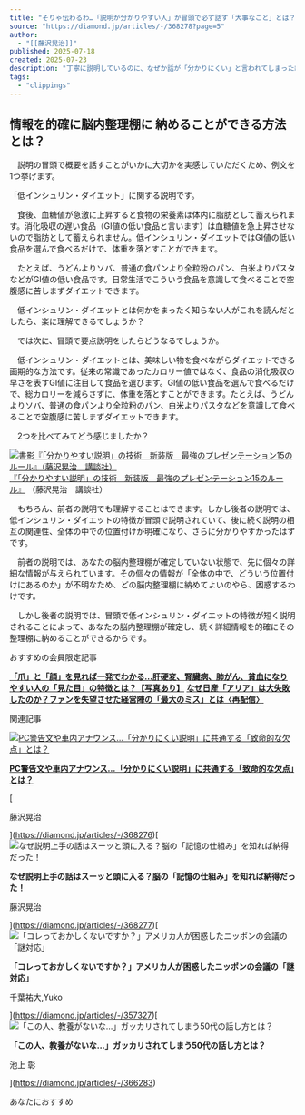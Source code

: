```yaml
---
title: "そりゃ伝わるわ…「説明が分かりやすい人」が冒頭で必ず話す「大事なこと」とは？"
source: "https://diamond.jp/articles/-/368278?page=5"
author:
  - "[[藤沢晃治]]"
published: 2025-07-18
created: 2025-07-23
description: "丁寧に説明しているのに、なぜか話が「分かりにくい」と言われてしまった経験はないだろうか。そんな時は、相手が「情報処理」しやすいように話し手が工夫することが必要だ。“プレゼンの神様”が「分かりやすい説明」の極意を解説する。※本稿は、藤沢晃治『「分かりやすい説明」の技術　新装版　最強のプレゼンテーション15のルール』（講談社）の一部を抜粋・編集したものです。 5ページ目"
tags:
  - "clippings"
---
```

## 情報を的確に脳内整理棚に 納めることができる方法とは？

　説明の冒頭で概要を話すことがいかに大切かを実感していただくため、例文を1つ挙げます。

「低インシュリン・ダイエット」に関する説明です。

　食後、血糖値が急激に上昇すると食物の栄養素は体内に脂肪として蓄えられます。消化吸収の遅い食品（GI値の低い食品と言います）は血糖値を急上昇させないので脂肪として蓄えられません。低インシュリン・ダイエットではGI値の低い食品を選んで食べるだけで、体重を落とすことができます。  
  
　たとえば、うどんよりソバ、普通の食パンより全粒粉のパン、白米よりパスタなどがGI値の低い食品です。日常生活でこういう食品を意識して食べることで空腹感に苦しまずダイエットできます。

　低インシュリン・ダイエットとは何かをまったく知らない人がこれを読んだとしたら、楽に理解できるでしょうか？

　では次に、冒頭で要点説明をしたらどうなるでしょうか。

　低インシュリン・ダイエットとは、美味しい物を食べながらダイエットできる画期的な方法です。従来の常識であったカロリー値ではなく、食品の消化吸収の早さを表すGI値に注目して食品を選びます。GI値の低い食品を選んで食べるだけで、総カロリーを減らさずに、体重を落とすことができます。たとえば、うどんよりソバ、普通の食パンより全粒粉のパン、白米よりパスタなどを意識して食べることで空腹感に苦しまずダイエットできます。

　2つを比べてみてどう感じましたか？

[![書影『「分かりやすい説明」の技術　新装版　最強のプレゼンテーション15のルール』（藤沢晃治　講談社）](https://dol.ismcdn.jp/mwimgs/8/d/-/img_8d2b64374f0bb6f4dfe6334c6bac241069366.jpg)](https://amzn.to/3IzStqv) [『「分かりやすい説明」の技術　新装版　最強のプレゼンテーション15のルール』](https://amzn.to/3IzStqv) （藤沢晃治　講談社）

　もちろん、前者の説明でも理解することはできます。しかし後者の説明では、低インシュリン・ダイエットの特徴が冒頭で説明されていて、後に続く説明の相互の関連性、全体の中での位置付けが明確になり、さらに分かりやすかったはずです。

　前者の説明では、あなたの脳内整理棚が確定していない状態で、先に個々の詳細な情報が与えられています。その個々の情報が「全体の中で、どういう位置付けにあるのか」が不明なため、どの脳内整理棚に納めてよいのやら、困惑するわけです。

　しかし後者の説明では、冒頭で低インシュリン・ダイエットの特徴が短く説明されることによって、あなたの脳内整理棚が確定し、続く詳細情報を的確にその整理棚に納めることができるからです。

おすすめの会員限定記事

[**「爪」と「顔」を見れば一発でわかる…肝硬変、腎臓病、肺がん、貧血になりやすい人の「見た目」の特徴とは？【写真あり】**](https://diamond.jp/articles/-/368428) [**なぜ日産「アリア」は大失敗したのか？ファンを失望させた経営陣の「最大のミス」とは〈再配信〉**](https://diamond.jp/articles/-/368254)

関連記事

[![PC警告文や車内アナウンス…「分かりにくい説明」に共通する「致命的な欠点」とは？](https://dol.ismcdn.jp/mwimgs/3/d/180wm/img_3d16c511cad0c9afc14d2dd114f8c1d4237026.jpg)](https://diamond.jp/articles/-/368276)

[**PC警告文や車内アナウンス…「分かりにくい説明」に共通する「致命的な欠点」とは？**](https://diamond.jp/articles/-/368276)

[

藤沢晃治

](https://diamond.jp/articles/-/368276)[![なぜ説明上手の話はスーッと頭に入る？脳の「記憶の仕組み」を知れば納得だった！](https://dol.ismcdn.jp/mwimgs/8/e/180wm/img_8ed4ff71e071d0d291201b4363413f3f438939.jpg)

**なぜ説明上手の話はスーッと頭に入る？脳の「記憶の仕組み」を知れば納得だった！**

藤沢晃治

](https://diamond.jp/articles/-/368277)[![「コレっておかしくないですか？」アメリカ人が困惑したニッポンの会議の「謎対応」](https://dol.ismcdn.jp/mwimgs/d/d/180wm/img_ddacc197617a38779b5d3a9ba448f181147981.jpg)

**「コレっておかしくないですか？」アメリカ人が困惑したニッポンの会議の「謎対応」**

千葉祐大,Yuko

](https://diamond.jp/articles/-/357327)[![「この人、教養がないな…」ガッカリされてしまう50代の話し方とは？](https://dol.ismcdn.jp/mwimgs/d/1/180wm/img_d1205066f23f5673ae934069417c6ddc259803.jpg)

**「この人、教養がないな…」ガッカリされてしまう50代の話し方とは？**

池上 彰

](https://diamond.jp/articles/-/366283)

あなたにおすすめ